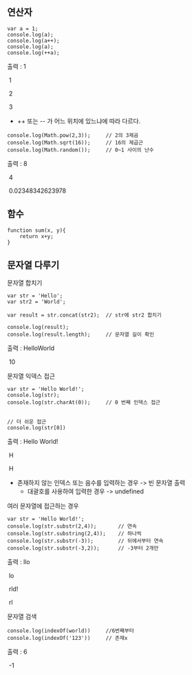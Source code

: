 ## 연산자

```
var a = 1;
console.log(a);
console.log(a++);
console.log(a);
console.log(++a);
```

출력 : 1

​			1

​			2

​			3

- ++ 또는 -- 가 어느 위치에 있느냐에 따라 다르다.

```
console.log(Math.pow(2,3));		// 2의 3제곰
console.log(Math.sqrt(16));		// 16의 제곱근
console.log(Math.random());		// 0~1 사이의 난수
```

출력 : 8

​			4

​			0.02348342623978

## 함수

```
function sum(x, y){
    return x+y;
}
```

## 문자열 다루기

문자열 합치기

```
var str = 'Hello';
var str2 = 'World';

var result = str.concat(str2);	// str에 str2 합치기

console.log(result);
console.log(result.length);		// 문자열 길이 확인
```

출력 : HelloWorld

​			10

문자열 익덱스 접근

```
var str = 'Hello World!';
console.log(str);
console.log(str.charAt(0));		// 0 번째 인덱스 접근


// 더 쉬운 접근
console.log(str[0])
```

출력 : Hello World!

​			H

​			H

- 존재하지 않는 인덱스 또는 음수를 입력하는 경우 -> 빈 문자열 출력
  - 대괄호를 사용하여 입력한 경우 -> undefined

여러 문자열에 접근하는 경우

```
var str = 'Hello World!';
console.log(str.substr(2,4));		// 연속
console.log(str.substring(2,4));	// 하나씩
console.log(str.substr(-3));		// 뒤에서부터 연속
console.log(str.substr(-3,2));		// -3부터 2개만
```

출력 : llo 

​			lo

​			rld!

​			rl

문자열 검색

```
console.log(indexOf(world))		//6번째부터
console.log(indexOf('123'))		// 존재x
```

출력 : 6

​			-1